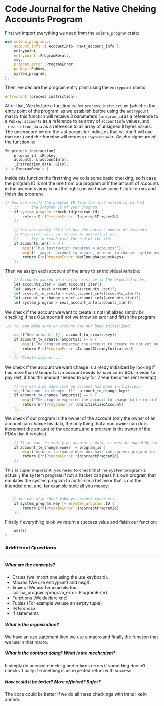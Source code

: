# Code Journal for the Native Cheking Accounts Program

First we import everything we need from the `solana_program` crate:

```rust
use solana_program::{
    account_info::{ AccountInfo, next_account_info }, 
    entrypoint, 
    entrypoint::ProgramResult, 
    msg, 
    program_error::ProgramError,
    pubkey::Pubkey,
    system_program,
};
```

Then, we declare the program entry point using the `entrypoint` macro:

```rust
entrypoint!(process_instruction);
```

After that, We declare a function called `process_instrucction` (which is the entry point of the program, as we establish before using the `entrypoint` macro, this function will receive 3 parameters ( `program_id` as a reference to a `Pubkey`, `accounts` as a reference to an array of `AccountInfo` values, and `_instruction_data` as a reference to an array of unsigned 8 bytes values. The underscore before the last parameter indicates that we don't will use that one ) and this function will return a `ProgramResult`. So, the signature of the function is:

```rust
fn process_instruction(
    program_id: &Pubkey,
    accounts: &[AccountInfo],
    _instruction_data: &[u8],
) -> ProgramResult {
```

Inside this function the first thing we do is some basic checking, so in case the program ID is not the one from our program or if the amount of accounts in the accounts array is not the right one we throw some helpful errors and finish the program:

```rust
// You can verify the program ID from the instruction is in fact 
    //      the program ID of your program.
    if system_program::check_id(program_id) {
        return Err(ProgramError::IncorrectProgramId)
    };
    
    // You can verify the list has the correct number of accounts.
    // This error will get thrown by default if you 
    //      try to reach past the end of the iter.
    if accounts.len() < 4 {
        msg!("This instruction requires 4 accounts:");
        msg!("  payer, account_to_create, account_to_change, system_program");
        return Err(ProgramError::NotEnoughAccountKeys)
    };
```

Then we assign each account of the array to an individual variable:

```rust
    // Accounts passed in a vector must be in the expected order.
    let accounts_iter = &mut accounts.iter();
    let _payer = next_account_info(accounts_iter)?;
    let account_to_create = next_account_info(accounts_iter)?;
    let account_to_change = next_account_info(accounts_iter)?;
    let system_program = next_account_info(accounts_iter)?;
```

We check if the account we want to create is not initialized simply by checking if has 0 Lamports if not we throw an error and finish the program

```rust
 // You can make sure an account has NOT been initialized.
    
    msg!("New account: {}", account_to_create.key);
    if account_to_create.lamports() != 0 {
        msg!("The program expected the account to create to not yet be initialized.");
        return Err(ProgramError::AccountAlreadyInitialized)
    };
    // (Create account...)
```

We check if the account we want change is already initialized by looking if has more than 0 lamports (an account needs to have some SOL in order to pay rent, if has the amount needed to pay for 2 year becomes rent exempt)

```rust
    // You can also make sure an account has been initialized.
    msg!("Account to change: {}", account_to_change.key);
    if account_to_change.lamports() == 0 {
        msg!("The program expected the account to change to be initialized.");
        return Err(ProgramError::UninitializedAccount)
    };
```

We check if our program is the owner of the account (only the owner of an account can change his data, the only thing that a non owner can do is increment the amount of the account, and a program is the owner of the PDAs that it creates)

```rust
    // If we want to modify an account's data, it must be owned by our program.
    if account_to_change.owner != program_id {
        msg!("Account to change does not have the correct program id.");
        return Err(ProgramError::IncorrectProgramId)
    };
```

This is super important: you need to check that the system program is actually the system program if not a hacker can pass his own program that emulates the system program to authorize a behavior that is not the intended one, and, for example stole all you money:

```rust

   // You can also check pubkeys against constants.
    if system_program.key != &system_program::ID {
        return Err(ProgramError::IncorrectProgramId)
    };
```

Finally if everything is ok we return a success value and finish our function:

```rust
    Ok(())
}
```

### Additional Questions

***

##### What are the concepts?
- Crates (we import one using the use keyboard).
- Macros (We use entrypoint! and msg!).
- Enums (We use for example the solana_program::program_error::ProgramError)
- Functions (We declare one)
- Tuples (For example we use an empty tuple)
- References
- If statements

##### What is the organization?
We have an use statement then we use a macro and finally the function that we use in that macro.

##### What is the contract doing? What is the mechanism?
It simply do account checking and returns errors if something doesn't checks, finally if something is as expected return with success

##### How could it be better? More efficient? Safer?
The code could be better if we do all these checkings with traits like in anchor.
